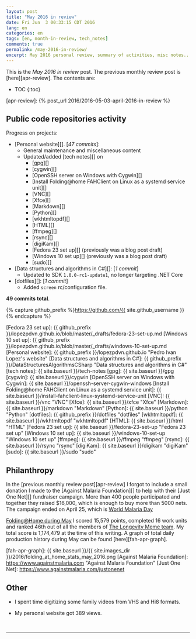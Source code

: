 ```yaml
---
layout: post
title: "May 2016 in review"
date: Fri Jun  3 00:33:15 CDT 2016
lang: en
categories: en
tags: [en, month-in-review, tech_notes]
comments: true
permalink: /may-2016-in-review/
excerpt: May 2016 personal review, summary of activities, misc notes...
---
```


This is the *May 2016 in review* post. The previous monthly review post is
[here][apr-review].  The contents are:

* TOC
{:toc}

[apr-review]: {% post_url 2016/2016-05-03-april-2016-in-review %}

## Public code repositories activity ###################################

Progress on projects:

- [Personal website][]. [*47 commits*]:
  - General maintenance and miscellaneous content
  - Updated/added [tech notes][] on
      - [gpg][]
      - [cygwin][]
      - [OpenSSH server on Windows with Cygwin][]
      - [Install Folding@home FAHClient on Linux as a systemd service unit][]
      - [VNC][]
      - [Xfce][]
      - [Markdown][]
      - [Python][]
      - [wkhtmltopdf][]
      - [HTML][]
      - [ffmpeg][]
      - [rsync][]
      - [digiKam][]
      - [Fedora 23 set up][] (previously was a blog post draft)
      - [Windows 10 set up][] (previously was a blog post draft)
      - [sudo][]
- [Data structures and algorithms in C#][]: [*1 commit*]
  - Updated to SDK `1.0.0-rc1-update1`, no longer targeting .NET Core
- [dotfiles][]: [*1 commit*]
  - Added `screen` rc/configuration file.

**49 commits total**.

{% capture github_prefix %}https://github.com/{{ site.github_username }}{% endcapture %}

[Fedora 23 set up]: {{ github_prefix }}/lopezpdvn.github.io/blob/master/_drafts/fedora-23-set-up.md
[Windows 10 set up]: {{ github_prefix }}/lopezpdvn.github.io/blob/master/_drafts/windows-10-set-up.md
[Personal website]: {{ github_prefix }}/lopezpdvn.github.io "Pedro Ivan Lopez's website"
[Data structures and algorithms in C#]: {{ github_prefix }}/DataStructuresAlgorithmsCSharp "Data structures and algorithms in C#"
[tech notes]: {{ site.baseurl }}/tech-notes
[gpg]: {{ site.baseurl }}/gpg
[cygwin]: {{ site.baseurl }}/cygwin
[OpenSSH server on Windows with Cygwin]: {{ site.baseurl }}/openssh-server-cygwin-windows
[Install Folding@home FAHClient on Linux as a systemd service unit]: {{ site.baseurl }}/install-fahclient-linux-systemd-service-unit
[VNC]: {{ site.baseurl }}/vnc "VNC"
[Xfce]: {{ site.baseurl }}/xfce "Xfce"
[Markdown]: {{ site.baseurl }}/markdown "Markdown"
[Python]: {{ site.baseurl }}/python "Python"
[dotfiles]: {{ github_prefix }}/dotfiles "dotfiles"
[wkhtmltopdf]: {{ site.baseurl }}/wkhtmltopdf "wkhtmltopdf"
[HTML]: {{ site.baseurl }}/html "HTML"
[Fedora 23 set up]: {{ site.baseurl }}/fedora-23-set-up "Fedora 23 set up"
[Windows 10 set up]: {{ site.baseurl }}/windows-10-set-up "Windows 10 set up"
[ffmpeg]: {{ site.baseurl }}/ffmpeg "ffmpeg"
[rsync]: {{ site.baseurl }}/rsync "rsync"
[digiKam]: {{ site.baseurl }}/digikam "digiKam"
[sudo]: {{ site.baseurl }}/sudo "sudo"

## Philanthropy #######################################################

In the [previous monthly review post][apr-review] I forgot to include a small
donation I made to the [Against Malaria Foundation][] to help with their [Just
One Net][] fundraiser campaign.  More than 400 people participated and together
they raised $16,000, which is enough to buy more than 5000 nets. The campaign
ended on April 25, which is [World Malaria
Day](https://en.wikipedia.org/wiki/World_Malaria_Day "World Malaria Day at
Wikipedia")

[Folding@Home during May][fah-stats] I scored 15,579 points, completed 16 work
units and ranked 46th out of all the members of [The Longevity Meme team][].
My total score is 1,174,479 at the time of this writing.  A graph of total
daily production history during May can be found [here][fah-apr-graph].

[fah-stats]: http://folding.extremeoverclocking.com/user_summary.php?s=&u=648628 "dreilopz - User Summary - EXTREME Overclocking Folding @ Home Stats"
[The Longevity Meme team]: http://folding.extremeoverclocking.com/user_list.php?s=&t=32461 "The Longevity Meme Individual Users List"
[fah-apr-graph]: {{ site.baseurl }}/{{ site.images_dir }}/2016/folding_at_home_stats_may_2016.png
[Against Malaria Foundation]: https://www.againstmalaria.com "Against Malaria Foundation"
[Just One Net]: https://www.againstmalaria.com/justonenet

## Other ###############################################################

- I spent time digitizing some family videos from VHS and Hi8 formats.

- My personal website got 389 views.

<br/>

---
